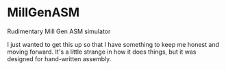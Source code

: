 # MillGenASM
Rudimentary Mill Gen ASM simulator

I just wanted to get this up so that I have something to keep me honest and moving forward. It's a little strange in how it does things, but it was designed for hand-written assembly.